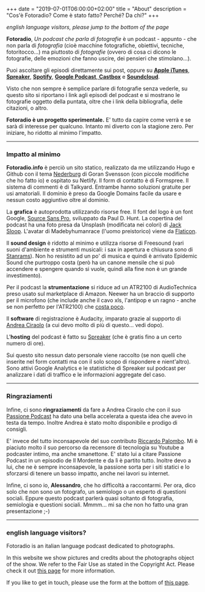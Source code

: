 +++
date = "2019-07-01T06:00:00+02:00"
title = "About"
description = "Cos'è Fotoradio? Come è stato fatto? Perché? Da chi?"
+++

_english language visitors, please jump to the bottom of the page_

**Fotoradio**, _Un podcast che parla di fotografie_ è un podcast - appunto - che non parla di _fotografia_ (cioè macchine fotografiche, obiettivi, tecniche, fotoritocco...) ma piuttosto di _fotografie_ (ovvero di cosa ci dicono le fotografie, delle emozioni che fanno uscire, dei pensieri che stimolano...).
<!--more-->

Puoi ascoltare gli episodi direttamente sui post, oppure su <a target="blank" href="https://podcasts.apple.com/it/podcast/fotoradio-un-podcast-sulle-fotografie/id1473090985">**Apple iTunes**</a>, <a target="blank" href="https://www.spreaker.com/show/fotoradio-un-podcast-sulle-fotografie">**Spreaker**</a>, <a target="blank" href="https://open.spotify.com/show/3dzBBFOJD2gaz2pRdhlzYh">**Spotify**</a>, <a target="blank" href="https://www.google.com/podcasts?feed=aHR0cHM6Ly93d3cuc3ByZWFrZXIuY29tL3Nob3cvMzYwNzI4OS9lcGlzb2Rlcy9mZWVk">**Google Podcast**<a target="blank" href="https://castbox.fm/channel/Fotoradio-un-podcast-sulle-fotografie-id2203635?country=it">, **Castbox**</a> e <a target="blank" href="https://soundcloud.com/user-153455998">**Soundcloud**</a>.

Visto che non sempre è semplice parlare di fotografie senza vederle, su questo sito si riportano i link agli episodi del podcast e si mostrano le fotografie oggetto della puntata, oltre che i link della bibliografia, delle citazioni, o altro.

**Fotoradio è un progetto sperimentale.** E' tutto da capire come verrà e se sarà di interesse per qualcuno. Intanto mi diverto con la stagione zero.
Per iniziare, ho ridotto al minimo l'impatto.

- - -

### Impatto al minimo

**Fotoradio.info** è perciò un sito statico, realizzato da me utilizzando Hugo e Github con il tema <a target="blank" href="https://themes.gohugo.io/hugo-nederburg-theme/">Nederburg</a> di Goran Svensson (con piccole modifiche che ho fatto io) e ospitato su Netlify.
Il form di contatto è di Formspree. Il sistema di commenti è di Talkyard. Entrambe hanno soluzioni gratuite per usi amatoriali.
Il dominio è preso da Google Domains facile da usare e nessun costo aggiuntivo oltre al dominio.

La **grafica** è autoprodotta utilizzando risorse free. Il font del logo è un font Google, <a target="blank" href="https://fonts.google.com/specimen/Source+Sans+Pro">Source Sans Pro</a>, sviluppato da Paul D. Hunt. La copertina del podcast ha una foto presa da Unsplash (modificata nei colori) di <a href="https://unsplash.com/@jacksloop">Jack Sloop</a>.
L'avatar di Madebyhumanrace (l'uomo preistorico) viene da <a target="blank" href="https://www.flaticon.com">Flaticon</a>.

Il **sound design** è ridotto al minimo e utilizza risorse di Freesound (vari suoni d'ambiente e strumenti musicali: i sax in apertura e chiusura sono di <a target="blank" href="https://freesound.org/people/stanrams/">Stanrams</a>).
Non ho resistito ad un po' di musica e quindi è arrivato Epidemic Sound che purtroppo costa (però ha un canone mensile che si può accendere e spengere quando si vuole, quindi alla fine non è un grande investimento).

Per il podcast la **strumentazione** si riduce ad un ATR2100 di AudioTechnica preso usato sul marketplace di Amazon. Neewer ha un braccio di supporto per il microfono (che include anche il cavo xls, l'antipop e un ragno - anche se non perfetto per l'ATR2100) che <a target="blank" href="https://www.amazon.it/gp/product/B01HTI2MRO/ref=ppx_yo_dt_b_asin_title_o03_s01?ie=UTF8&psc=1">costa poco</a>.

Il **software** di registrazione è Audacity, imparato grazie al supporto di <a target="blank" href="https://www.officine.me/">Andrea Ciraolo</a> (a cui devo molto di più di questo... vedi dopo).

L'**hosting** del podcast è fatto su <a target="blank" href="https://www.spreaker.com/">Spreaker</a> (che è gratis fino a un certo numero di ore).

Sui questo sito nessun dato personale viene raccolto (se non quelli che inserite nel form contatti ma con il solo scopo di rispondere e nient'altro). Sono attivi Google Analytics e le statistiche di Spreaker sul podcast per analizzare i dati di traffico e le informazioni aggregate del caso.

- - -

### Ringraziamenti

Infine, ci sono **ringraziamenti** da fare a Andrea Ciraolo che con il suo <a target="blank" href="https://www.spreaker.com/show/passione-podcast">Passione Podcast</a> ha dato una bella accelerata a questa idea che avevo in testa da tempo. Inoltre Andrea è stato molto disponibile e prodigo di consigli.

E' invece del tutto inconsapevole del suo contributo <a target="blank" href="https://www.spreaker.com/show/il-mordente">Riccardo Palombo</a>. Mi è piaciuto molto il suo percorso da recensore di tecnologia su Youtube a podcaster intimo, ma anche smanettone. E' stato lui a citare Passione Podcast in un episodio de Il Mordente e da lì è partito tutto. Inoltre devo a lui, che ne è sempre inconsapevole, la passione sorta per i siti statici e lo sforzarsi di tenere un basso impatto, anche nei lavori su internet.

Infine, ci sono io, **Alessandro**, che ho difficoltà a raccontarmi. Per ora, dico solo che non sono un fotografo, un semiologo o un esperto di questioni sociali. Eppure questo podcast parlerà quasi soltanto di fotografia, semiologia e questioni sociali. Mmmm... mi sa che non ho fatto una gran presentazione ;-)

- - -

### english language visitors?

Fotoradio is an italian language podcast dedicated to photographs.

In this website we show pictures and credits about the photographs object of the show. We refer to the Fair Use as stated in the Copyright Act. Please check it out <a href="https://fotoradio.info/static_page/fair_use/">this page</a> for more information.

If you like to get in touch, please use the form at the bottom of <a href="https://fotoradio.info/contact/">this page</a>.
